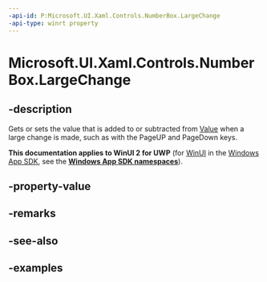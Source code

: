```yaml
---
-api-id: P:Microsoft.UI.Xaml.Controls.NumberBox.LargeChange
-api-type: winrt property
---
```


# Microsoft.UI.Xaml.Controls.NumberBox.LargeChange

<!--
public double LargeChange { get; set; }
-->

## -description

Gets or sets the value that is added to or subtracted from [Value](numberbox_value.md) when a large change is made, such as with the PageUP and PageDown keys.

**This documentation applies to WinUI 2 for UWP** (for [WinUI](/windows/apps/winui/winui3/) in the [Windows App SDK](/windows/apps/windows-app-sdk/), see the **[Windows App SDK namespaces](/windows/windows-app-sdk/api/winrt/)**).

## -property-value

## -remarks

## -see-also

## -examples

